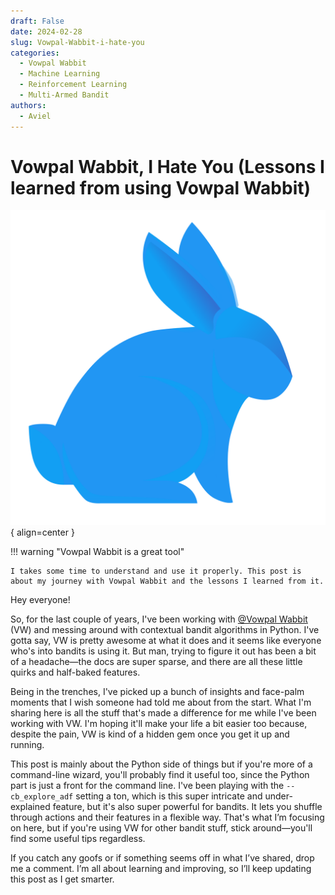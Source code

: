 ```yaml
---
draft: False
date: 2024-02-28
slug: Vowpal-Wabbit-i-hate-you
categories:
  - Vowpal Wabbit
  - Machine Learning
  - Reinforcement Learning
  - Multi-Armed Bandit
authors:
  - Aviel
---
```


# Vowpal Wabbit, I Hate You (Lessons I learned from using Vowpal Wabbit)

![vw_logo](https://github.com/AvielMak/blog/blob/main/docs/assets/vw_logo.svg){ align=center }

!!! warning "Vowpal Wabbit is a great tool"

    I takes some time to understand and use it properly. This post is about my journey with Vowpal Wabbit and the lessons I learned from it.

Hey everyone!

So, for the last couple of years, I've been working with [@Vowpal Wabbit](https://vowpalwabbit.org/) (VW) and messing around with contextual bandit algorithms in Python. I've gotta say, VW is pretty awesome at what it does and it seems like everyone who's into bandits is using it. But man, trying to figure it out has been a bit of a headache—the docs are super sparse, and there are all these little quirks and half-baked features.

Being in the trenches, I've picked up a bunch of insights and face-palm moments that I wish someone had told me about from the start. What I'm sharing here is all the stuff that's made a difference for me while I've been working with VW. I'm hoping it'll make your life a bit easier too because, despite the pain, VW is kind of a hidden gem once you get it up and running.

This post is mainly about the Python side of things but if you're more of a command-line wizard, you'll probably find it useful too, since the Python part is just a front for the command line. I've been playing with the `--cb_explore_adf` setting a ton, which is this super intricate and under-explained feature, but it's also super powerful for bandits. It lets you shuffle through actions and their features in a flexible way. That's what I’m focusing on here, but if you're using VW for other bandit stuff, stick around—you'll find some useful tips regardless.

If you catch any goofs or if something seems off in what I’ve shared, drop me a comment. I’m all about learning and improving, so I’ll keep updating this post as I get smarter.